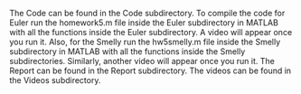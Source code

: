 The Code can be found in the Code subdirectory. To compile the code for Euler run the homework5.m file inside the Euler subdirectory in MATLAB with all the functions inside the Euler subdirectory. A video will appear once you run it. Also, for the Smelly run the hw5smelly.m file inside the Smelly subdirectory in MATLAB with all the functions inside the Smelly subdirectories. Similarly, another video will appear once you run it. The Report can be found in the Report subdirectory. The videos can be found in the Videos subdirectory.
